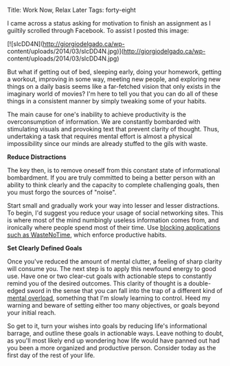 Title: Work Now, Relax Later
Tags: forty-eight

I came across a status asking for motivation to finish an assignment as I
guiltily scrolled through Facebook. To assist I posted this image:

[![slcDD4N](http://giorgiodelgado.ca/wp-
content/uploads/2014/03/slcDD4N.jpg)](http://giorgiodelgado.ca/wp-
content/uploads/2014/03/slcDD4N.jpg)

But what if getting out of bed, sleeping early, doing your homework, getting a
workout, improving in some way, meeting new people, and exploring new things
on a daily basis seems like a far-fetched vision that only exists in the
imaginary world of movies? I'm here to tell you that you can do all of these
things in a consistent manner by simply tweaking some of your habits.



The main cause for one's inability to achieve productivity is the
overconsumption of information. We are constantly bombarded with stimulating
visuals and provoking text that prevent clarity of thought. Thus, undertaking
a task that requires mental effort is almost a physical impossibility since
our minds are already stuffed to the gils with waste.



**Reduce Distractions**



The key then, is to remove oneself from this constant state of informational
bombardment. If you are truly committed to being a better person with an
ability to think clearly and the capacity to complete challenging goals, then
you must forgo the sources of "noise".



Start small and gradually work your way into lesser and lesser distractions.
To begin, I'd suggest you reduce your usage of social networking sites. This
is where most of the mind numbingly useless information comes from, and
ironically where people spend most of their time. Use [blocking applications
such as WasteNoTime](http://www.bumblebeesystems.com/wastenotime/), which
enforce productive habits.



**Set Clearly Defined Goals**



Once you've reduced the amount of mental clutter, a feeling of sharp clarity
will consume you. The next step is to apply this newfound energy to good use.
Have one or two clear-cut goals with actionable steps to constantly remind you
of the desired outcomes. This clarity of thought is a double-edged sword in
the sense that you can fall into the trap of a different kind of [mental
overload](http://giorgiodelgado.ca/information-overload.html "Controlling
Information Overload"), something that I'm slowly learning to control. Heed my
warning and beware of setting either too many objectives, or goals beyond your
initial reach.



So get to it, turn your wishes into goals by reducing life's informational
barrage, and outline these goals in actionable ways. Leave nothing to doubt,
as you'll most likely end up wondering how life would have panned out had you
been a more organized and productive person. Consider today as the first day
of the rest of your life.

